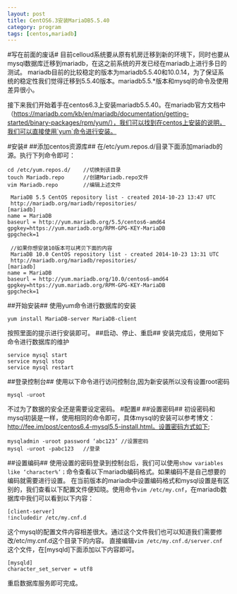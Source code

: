 ```yaml
---
layout: post
title: CentOS6.3安装MariaDB5.5.40
category: program 
tags: [centos,mariadb]
---
```


#写在前面的废话#
目前celloud系统要从原有机房迁移到新的环境下，同时也要从mysql数据库迁移到mariadb，在这之前系统的开发已经在mariadb上进行多日的测试。
mariadb目前的比较稳定的版本为mariadb5.5.40和10.0.14，为了保证系统的稳定性我们觉得迁移到5.5.40版本。mariadb5.5.*版本和mysql的命令及使用差异很小。

接下来我们开始着手在centos6.3上安装mariadb5.5.40。在mariadb官方文档中（https://mariadb.com/kb/en/mariadb/documentation/getting-started/binary-packages/rpm/yum/），我们可以找到在centos上安装的说明，我们可以直接使用`yum`命令进行安装。

#安装#
##添加centos资源库##
在/etc/yum.repos.d/目录下面添加mariadb的源。执行下列命令即可：

```
cd /etc/yum.repos.d/	//切换到该目录
touch Mariadb.repo		//创建Mariadb.repo文件
vim Mariadb.repo		//编辑上述文件

 MariaDB 5.5 CentOS repository list - created 2014-10-23 13:47 UTC
 http://mariadb.org/mariadb/repositories/
[mariadb]
name = MariaDB
baseurl = http://yum.mariadb.org/5.5/centos6-amd64
gpgkey=https://yum.mariadb.org/RPM-GPG-KEY-MariaDB
gpgcheck=1

 //如果你想安装10版本可以拷贝下面的内容
 MariaDB 10.0 CentOS repository list - created 2014-10-23 13:31 UTC
 http://mariadb.org/mariadb/repositories/
[mariadb]
name = MariaDB
baseurl = http://yum.mariadb.org/10.0/centos6-amd64
gpgkey=https://yum.mariadb.org/RPM-GPG-KEY-MariaDB
gpgcheck=1

```
##开始安装##
使用yum命令进行数据库的安装

```
yum install MariaDB-server MariaDB-client
```
按照里面的提示进行安装即可。
##启动、停止、重启##
安装完成后，使用如下命令进行数据库的维护

```
service mysql start
service mysql stop
service mysql restart
```
##登录控制台##
使用以下命令进行访问控制台,因为新安装所以没有设置root密码

```
mysql -uroot
```
不过为了数据的安全还是需要设定密码。
#配置#
##设置密码##
初设密码和mysql初装是一样，使用相同的命令即可，具体mysql的安装可以参考博文：http://fee.im/post/centos6.4-mysql5.5-install.html。设置密码方式如下;

```
mysqladmin -uroot password ‘abc123’	//设置密码 
mysql -uroot -pabc123 	//登录
```

##设置编码##
使用设置的密码登录到控制台后，我们可以使用`show variables like ‘character%’；`命令查看以下mariadb编码格式。如果编码不是自己想要的编码就需要进行设置。
在当前版本的mariadb中设置编码格式和mysql设置是有区别的，我们查看以下配置文件便知晓。使用命令`vim /etc/my.cnf`，在mariadb数据库中我们可以看到以下内容：

```
[client-server]
!includedir /etc/my.cnf.d
```
这个mysql的配置文件内容相差很大。通过这个文件我们也可以知道我们需要修改/etc/my.cnf.d这个目录下的内容。
直接编辑`vim /etc/my.cnf.d/server.cnf `这个文件，在[mysqld]下面添加以下内容即可。

```
[mysqld]
character_set_server = utf8
```
重启数据库服务即可完成。



